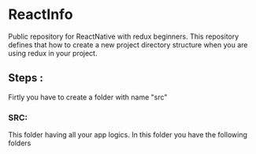 # ReactInfo

Public repository for ReactNative with redux beginners.
This repository defines that how to create a new project directory structure when you are using redux in your project.

##  Steps : 
 
 Firtly you have to create a folder with name "src"
 
 ### SRC: 
 This folder having all your app logics.
 In this folder you have the following folders
 

 
